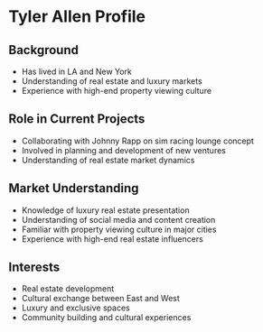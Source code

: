 # Tyler Allen Profile

## Background
- Has lived in LA and New York
- Understanding of real estate and luxury markets
- Experience with high-end property viewing culture

## Role in Current Projects
- Collaborating with Johnny Rapp on sim racing lounge concept
- Involved in planning and development of new ventures
- Understanding of real estate market dynamics

## Market Understanding
- Knowledge of luxury real estate presentation
- Understanding of social media and content creation
- Familiar with property viewing culture in major cities
- Experience with high-end real estate influencers

## Interests
- Real estate development
- Cultural exchange between East and West
- Luxury and exclusive spaces
- Community building and cultural experiences 